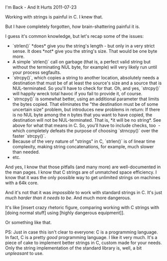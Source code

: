 I'm Back - And It Hurts
2011-07-23

Working with strings is painful in C. I knew that.

But I have completely forgotten, *how* brain-shattering painful it is.

I guess it's common knowledge, but let's recap some of the issues:
<ul>
	<li>`strlen()` *does* give you the string's length - but only in a very strict sense. It does *not* give you the string's size. That would be one byte more.</li>
	<li>A simple `strlen()` call on garbage (that is, a perfect valid string but without the terminating NUL byte, for example) will very likely run until your process segfaults.</li>
	<li>`strcpy()`, which copies a string to another location, absolutely needs a destination that must be of at least the source's size and a source that is NUL-terminated. So you'll have to check for that. Oh, and yes, `strcpy()` will happily wreck total havoc if you fail to provide it, of course.</li>
	<li>`strncpy()` is somewhat better, using an additional parameter that limits the bytes copied. That eliminates the "the destination must be of some uncertain size" problem, but introduces new problems in return: If there is no NUL byte among the n bytes that you want to have copied, the destination will not be NUL-terminated. That is, *it will be no string*. See above for what that means in C. So, you'll have to include checks, too  - which completely defeats the purpose of choosing `strncpy()` over the faster `strcpy()`.</li>
	<li>Because of the very nature of "strings" in C, `strlen()` is of linear time complexity, making string concatenations, for example, much slower than needed.</li>
	<li>etc.</li>
</ul>
And yes, I know that those pitfalls (and many more) are well-documented in the man pages. I know that C strings are of unmatched space efficiency. I know that it was the only possible way to get unlimited strings on machines with a 64k core.

And it's not that it was *impossible* to work with standard strings in C. It's just *much harder than it needs to be*. And much more dangerous.

It's like [insert crazy rhetoric figure, comparing working with C strings with [doing normal stuff] using [highly dangerous equipment]].

Or something like that.

PS: Just in case this isn't clear to everyone: C is a programming language. In fact, C is a pretty *good* programming language. I like it very much. It's a piece of cake to implement better strings in C, custom made for your needs. Only the string implementation of the standard library is, well, a bit *unpleasant* to use.